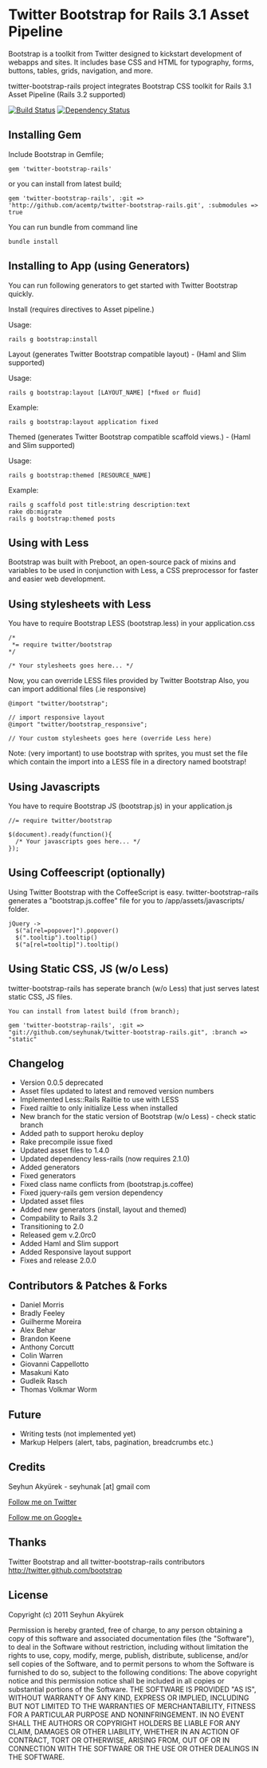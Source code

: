 # Twitter Bootstrap for Rails 3.1 Asset Pipeline
Bootstrap is a toolkit from Twitter designed to kickstart development of webapps and sites. It includes base CSS and HTML for typography, forms, buttons, tables, grids, navigation, and more.

twitter-bootstrap-rails project integrates Bootstrap CSS toolkit for Rails 3.1 Asset Pipeline (Rails 3.2 supported)

[![Build Status](https://secure.travis-ci.org/seyhunak/twitter-bootstrap-rails.png)](http://travis-ci.org/seyhunak/twitter-bootstrap-rails)
[![Dependency Status](https://gemnasium.com/seyhunak/twitter-bootstrap-rails.png)](https://gemnasium.com/seyhunak/twitter-bootstrap-rails)

## Installing Gem

Include Bootstrap in Gemfile;

    gem 'twitter-bootstrap-rails'

or you can install from latest build;

    gem 'twitter-bootstrap-rails', :git => 'http://github.com/acemtp/twitter-bootstrap-rails.git', :submodules => true

You can run bundle from command line

    bundle install


## Installing to App (using Generators)

You can run following generators to get started with Twitter Bootstrap quickly.


Install (requires directives to Asset pipeline.)


Usage:


    rails g bootstrap:install


Layout (generates Twitter Bootstrap compatible layout) - (Haml and Slim supported)


Usage:


    rails g bootstrap:layout [LAYOUT_NAME] [*ﬁxed or ﬂuid]


Example:


    rails g bootstrap:layout application fixed


Themed (generates Twitter Bootstrap compatible scaffold views.) - (Haml and Slim supported)


Usage:


    rails g bootstrap:themed [RESOURCE_NAME]


Example:


    rails g scaffold post title:string description:text
    rake db:migrate
    rails g bootstrap:themed posts



## Using with Less

Bootstrap was built with Preboot, an open-source pack of mixins and variables to be used in conjunction with Less, a CSS preprocessor for faster and easier web development.

## Using stylesheets with Less

You have to require Bootstrap LESS (bootstrap.less) in your application.css

    /*
     *= require twitter/bootstrap
    */

    /* Your stylesheets goes here... */


Now, you can override LESS files provided by Twitter Bootstrap
Also, you can import additional files (.ie responsive)

    @import "twitter/bootstrap";

    // import responsive layout
    @import "twitter/bootstrap_responsive";

    // Your custom stylesheets goes here (override Less here)

Note: (very important) to use bootstrap with sprites, you must set the file which contain the import into a LESS file in a directory named bootstrap!

## Using Javascripts

You have to require Bootstrap JS (bootstrap.js) in your application.js

    //= require twitter/bootstrap

    $(document).ready(function(){
      /* Your javascripts goes here... */
    });


## Using Coffeescript (optionally)

Using Twitter Bootstrap with the CoffeeScript is easy.
twitter-bootstrap-rails generates a "bootstrap.js.coffee" file for you
to /app/assets/javascripts/ folder.

    jQuery ->
      $("a[rel=popover]").popover()
      $(".tooltip").tooltip()
      $("a[rel=tooltip]").tooltip()


## Using Static CSS, JS (w/o Less)

twitter-bootstrap-rails has seperate branch (w/o Less) that just serves latest static CSS, JS files.

    You can install from latest build (from branch);

    gem 'twitter-bootstrap-rails', :git => "git://github.com/seyhunak/twitter-bootstrap-rails.git", :branch => "static"


## Changelog
<ul>
  <li>Version 0.0.5 deprecated</li>
  <li>Asset files updated to latest and removed version numbers</li>
  <li>Implemented Less::Rails Railtie to use with LESS</li>
  <li>Fixed railtie to only initialize Less when installed</li>
  <li>New branch for the static version of Bootstrap (w/o Less) - check static branch</li>
  <li>Added path to support heroku deploy</li>
  <li>Rake precompile issue fixed</li>
  <li>Updated asset files to 1.4.0</li>
  <li>Updated dependency less-rails (now requires 2.1.0)</li>
  <li>Added generators</li>
  <li>Fixed generators</li>
  <li>Fixed class name conflicts from (bootstrap.js.coffee)</li>
  <li>Fixed jquery-rails gem version dependency</li>
  <li>Updated asset files</li>
  <li>Added new generators (install, layout and themed)</li>
  <li>Compability to Rails 3.2</li>
  <li>Transitioning to 2.0</li>
  <li>Released gem v.2.0rc0</li>
  <li>Added Haml and Slim support</li>
  <li>Added Responsive layout support</li>
  <li>Fixes and release 2.0.0</li>
</ul>


## Contributors & Patches & Forks
<ul>
  <li>Daniel Morris</li>
  <li>Bradly Feeley</li>
  <li>Guilherme Moreira</li>
  <li>Alex Behar</li>
  <li>Brandon Keene</li>
  <li>Anthony Corcutt</li>
  <li>Colin Warren</li>
  <li>Giovanni Cappellotto</li>
  <li>Masakuni Kato</li>
  <li>Gudleik Rasch</li>
  <li>Thomas Volkmar Worm</li>
</ul>


## Future
<ul>
  <li>Writing tests (not implemented yet)</li>
  <li>Markup Helpers (alert, tabs, pagination, breadcrumbs etc.)</li>
</ul>


## Credits
Seyhun Akyürek - seyhunak [at] gmail com

[Follow me on Twitter](http://twitter.com/seyhunak "Twitter")

[Follow me on Google+](http://plus.ly/seyhunak "Google+")


## Thanks
Twitter Bootstrap and all twitter-bootstrap-rails contributors
http://twitter.github.com/bootstrap


## License
Copyright (c) 2011 Seyhun Akyürek

Permission is hereby granted, free of charge, to any person obtaining a copy of this software and associated documentation files (the "Software"), to deal in the Software without restriction, including without limitation the rights to use, copy, modify, merge, publish, distribute, sublicense, and/or sell copies of the Software, and to permit persons to whom the Software is furnished to do so, subject to the following conditions:
The above copyright notice and this permission notice shall be included in all copies or substantial portions of the Software.
THE SOFTWARE IS PROVIDED "AS IS", WITHOUT WARRANTY OF ANY KIND, EXPRESS OR IMPLIED, INCLUDING BUT NOT LIMITED TO THE WARRANTIES OF MERCHANTABILITY, FITNESS FOR A PARTICULAR PURPOSE AND NONINFRINGEMENT. IN NO EVENT SHALL THE AUTHORS OR COPYRIGHT HOLDERS BE LIABLE FOR ANY CLAIM, DAMAGES OR OTHER LIABILITY, WHETHER IN AN ACTION OF CONTRACT, TORT OR OTHERWISE, ARISING FROM, OUT OF OR IN CONNECTION WITH THE SOFTWARE OR THE USE OR OTHER DEALINGS IN THE SOFTWARE.
